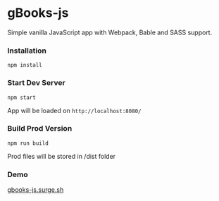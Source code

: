 # gBooks-js

Simple vanilla JavaScript app with Webpack, Bable and SASS support.

### Installation

```
npm install
```

### Start Dev Server

```
npm start
```
App will be loaded on `http://localhost:8080/`


### Build Prod Version

```
npm run build
```
Prod files will be stored in /dist folder

### Demo

[gbooks-js.surge.sh](http://gbooks-js.surge.sh/)

